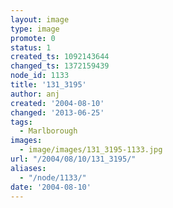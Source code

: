 ```yaml
---
layout: image
type: image
promote: 0
status: 1
created_ts: 1092143644
changed_ts: 1372159439
node_id: 1133
title: '131_3195'
author: anj
created: '2004-08-10'
changed: '2013-06-25'
tags:
  - Marlborough
images:
  - image/images/131_3195-1133.jpg
url: "/2004/08/10/131_3195/"
aliases:
  - "/node/1133/"
date: '2004-08-10'
---
```


